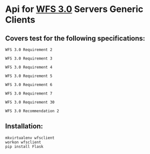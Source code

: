 # Api for [WFS 3.0](https://rawgit.com/opengeospatial/WFS_FES/master/docs/17-069.html) Servers Generic Clients

Covers test for the following specifications:
-----------------------------
	
	WFS 3.0 Requirement 2
	
	WFS 3.0 Requirement 3
	
	WFS 3.0 Requirement 4
	
	WFS 3.0 Requirement 5
	
	WFS 3.0 Requirement 6
	
	WFS 3.0 Requirement 7
	
	WFS 3.0 Requirement 30
	
	WFS 3.0 Recommendation 2


Installation:
------------

```
mkvirtualenv wfsclient
workon wfsclient
pip install Flask

```
